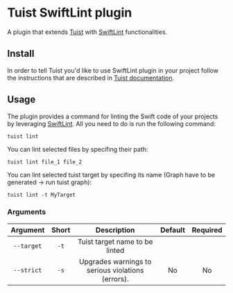 # Tuist SwiftLint plugin

A plugin that extends [Tuist](https://github.com/tuist/tuist) with [SwiftLint](https://github.com/realm/SwiftLint) functionalities.

## Install

In order to tell Tuist you'd like to use SwiftLint plugin in your project follow the instructions that are described in [Tuist documentation](https://docs.tuist.io/plugins/using-plugins).

## Usage

The plugin provides a command for linting the Swift code of your projects by leveraging [SwiftLint](https://github.com/realm/SwiftLint). All you need to do is run the following command:

```
tuist lint
```
You can lint selected files by specifing their path: 
```
tuist lint file_1 file_2 
```

You can lint selected tuist target by specifing its name (Graph have to be generated -> run tuist graph):

```
tuist lint -t MyTarget
```

### Arguments

| Argument   | Short  | Description  | Default  | Required  |
|:-:|:-:|:-:|:-:|:-:|
| `--target`  | `-t`  | Tuist target name to be linted
| `--strict`  | `-s`  | Upgrades warnings to serious violations (errors). | No  | No  |

